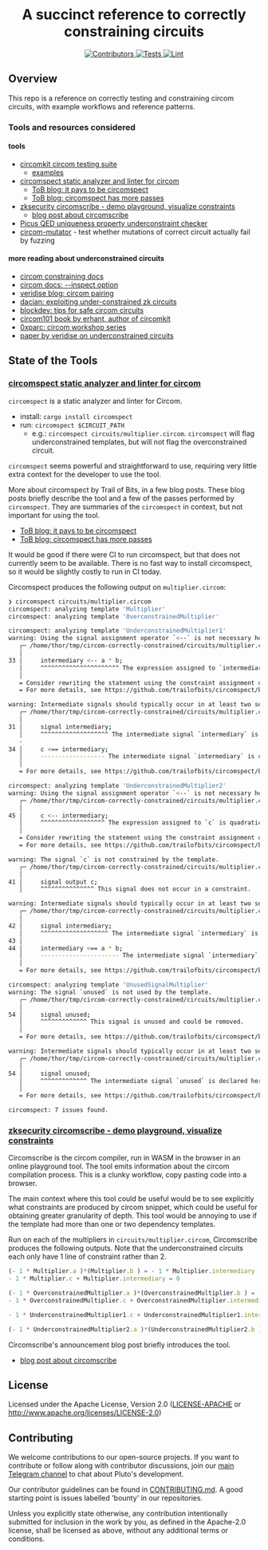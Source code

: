 <h1 align="center">
  A succinct reference to correctly constraining circuits
</h1>

<div align="center">
  <a href="https://github.com/pluto/circom-correctly-constrained/graphs/contributors">
    <img src="https://img.shields.io/github/contributors/pluto/circom-correctly-constrained?style=flat-square&logo=github&logoColor=8b949e&labelColor=282f3b&color=32c955" alt="Contributors" />
  </a>
  <a href="https://github.com/pluto/circom-correctly-constrained/actions/workflows/test.yaml">
    <img src="https://img.shields.io/badge/tests-passing-32c955?style=flat-square&logo=github-actions&logoColor=8b949e&labelColor=282f3b" alt="Tests" />
  </a>
  <a href="https://github.com/pluto/circom-correctly-constrained/actions/workflows/lint.yaml">
    <img src="https://img.shields.io/badge/lint-passing-32c955?style=flat-square&logo=github-actions&logoColor=8b949e&labelColor=282f3b" alt="Lint" />
  </a>
</div>

## Overview
This repo is a reference on correctly testing and constraining circom circuits, with example workflows and reference patterns.

### Tools and resources considered

#### tools
- [circomkit circom testing suite](https://github.com/erhant/circomkit)
    - [examples](https://github.com/erhant/circomkit-examples)
- [circomspect static analyzer and linter for circom](https://github.com/trailofbits/circomspect)
    - [ToB blog: it pays to be circomspect](https://blog.trailofbits.com/2022/09/15/it-pays-to-be-circomspect/)
    - [ToB blog: circomspect has more passes](https://blog.trailofbits.com/2023/03/21/circomspect-static-analyzer-circom-more-passes/)
- [zksecurity circomscribe - demo playground, visualize constraints ](https://www.circomscribe.dev/)
    - [blog post about circomscribe](https://www.zksecurity.xyz/blog/posts/circomscribe/)
- [Picus QED uniqueness property underconstraint checker](https://github.com/Veridise/Picus)
- [circom-mutator](https://github.com/aviggiano/circom-mutator) - test whether mutations of correct circuit actually fail by fuzzing

#### more reading about underconstrained circuits
- [circom constraining docs](https://docs.circom.io/circom-language/constraint-generation/)
- [circom docs: --inspect option](https://docs.circom.io/circom-language/code-quality/inspect/)
- [veridise blog: circom pairing](https://medium.com/veridise/circom-pairing-a-million-dollar-zk-bug-caught-early-c5624b278f25)
- [dacian: exploiting under-constrained zk circuits](https://dacian.me/exploiting-under-constrained-zk-circuits)
- [blockdev: tips for safe circom circuits](https://hackmd.io/@blockdev/Bk_-jRkXa)
- [circom101 book by erhant, author of circomkit](https://github.com/erhant/circom101/tree/main)
- [0xparc: circom workshop series](https://learn.0xparc.org/materials/circom/learning-group-1/intro-zkp)
- [paper by veridise on underconstrained circuits](https://eprint.iacr.org/2023/512.pdf)

## State of the Tools 

### [circomspect static analyzer and linter for circom](https://github.com/trailofbits/circomspect)
`circomspect` is a static analyzer and linter for Circom.
- install: `cargo install circomspect`
- run: `circomspect $CIRCUIT_PATH`
    - e.g.: `circomspect circuits/multiplier.circom`. `circomspect` will flag underconstrained templates, but will not flag the overconstrained circuit.

`circomspect` seems powerful and straightforward to use, requiring very little extra context for the developer to use the tool.

More about circomspect by Trail of Bits, in a few blog posts. These blog posts briefly describe the tool and a few of the passes performed by `circomspect`. They are summaries of the `circomspect` in context, but not important for using the tool.
- [ToB blog: it pays to be circomspect](https://blog.trailofbits.com/2022/09/15/it-pays-to-be-circomspect/)
- [ToB blog: circomspect has more passes](https://blog.trailofbits.com/2023/03/21/circomspect-static-analyzer-circom-more-passes/)

It would be good if there were CI to run circomspect, but that does not currently seem to be available. There is no fast way to install circomspect, so it would be slightly costly to run in CI today.

Circomspect produces the following output on `multiplier.circom`:
```sh
❯ circomspect circuits/multiplier.circom 
circomspect: analyzing template 'Multiplier'
circomspect: analyzing template 'OverconstrainedMultiplier'

circomspect: analyzing template 'UnderconstrainedMultiplier1'
warning: Using the signal assignment operator `<--` is not necessary here.
   ┌─ /home/thor/tmp/circom-correctly-constrained/circuits/multiplier.circom:33:5
   │
33 │     intermediary <-- a * b;
   │     ^^^^^^^^^^^^^^^^^^^^^^ The expression assigned to `intermediary` is quadratic.
   │
   = Consider rewriting the statement using the constraint assignment operator `<==`.
   = For more details, see https://github.com/trailofbits/circomspect/blob/main/doc/analysis_passes.md#unnecessary-signal-assignment.

warning: Intermediate signals should typically occur in at least two separate constraints.
   ┌─ /home/thor/tmp/circom-correctly-constrained/circuits/multiplier.circom:31:5
   │
31 │     signal intermediary;
   │     ^^^^^^^^^^^^^^^^^^^ The intermediate signal `intermediary` is declared here.
   ·
34 │     c <== intermediary;
   │     ------------------ The intermediate signal `intermediary` is constrained here.
   │
   = For more details, see https://github.com/trailofbits/circomspect/blob/main/doc/analysis_passes.md#under-constrained-signal.

circomspect: analyzing template 'UnderconstrainedMultiplier2'
warning: Using the signal assignment operator `<--` is not necessary here.
   ┌─ /home/thor/tmp/circom-correctly-constrained/circuits/multiplier.circom:45:5
   │
45 │     c <-- intermediary;
   │     ^^^^^^^^^^^^^^^^^^ The expression assigned to `c` is quadratic.
   │
   = Consider rewriting the statement using the constraint assignment operator `<==`.
   = For more details, see https://github.com/trailofbits/circomspect/blob/main/doc/analysis_passes.md#unnecessary-signal-assignment.

warning: The signal `c` is not constrained by the template.
   ┌─ /home/thor/tmp/circom-correctly-constrained/circuits/multiplier.circom:41:5
   │
41 │     signal output c;
   │     ^^^^^^^^^^^^^^^ This signal does not occur in a constraint.

warning: Intermediate signals should typically occur in at least two separate constraints.
   ┌─ /home/thor/tmp/circom-correctly-constrained/circuits/multiplier.circom:42:5
   │
42 │     signal intermediary;
   │     ^^^^^^^^^^^^^^^^^^^ The intermediate signal `intermediary` is declared here.
43 │
44 │     intermediary <== a * b;
   │     ---------------------- The intermediate signal `intermediary` is constrained here.
   │
   = For more details, see https://github.com/trailofbits/circomspect/blob/main/doc/analysis_passes.md#under-constrained-signal.

circomspect: analyzing template 'UnusedSignalMultiplier'
warning: The signal `unused` is not used by the template.
   ┌─ /home/thor/tmp/circom-correctly-constrained/circuits/multiplier.circom:54:5
   │
54 │     signal unused;
   │     ^^^^^^^^^^^^^ This signal is unused and could be removed.
   │
   = For more details, see https://github.com/trailofbits/circomspect/blob/main/doc/analysis_passes.md#unused-variable-or-parameter.

warning: Intermediate signals should typically occur in at least two separate constraints.
   ┌─ /home/thor/tmp/circom-correctly-constrained/circuits/multiplier.circom:54:5
   │
54 │     signal unused;
   │     ^^^^^^^^^^^^^ The intermediate signal `unused` is declared here.
   │
   = For more details, see https://github.com/trailofbits/circomspect/blob/main/doc/analysis_passes.md#under-constrained-signal.

circomspect: 7 issues found.
```

### [zksecurity circomscribe - demo playground, visualize constraints ](https://www.circomscribe.dev/)
Circomscribe is the circom compiler, run in WASM in the browser in an online playground tool. The tool emits information about the circom compilation process. This is a clunky workflow, copy pasting code into a browser. 

The main context where this tool could be useful would be to see explicitly what constraints are produced by circom snippet, which could be useful for obtaining greater granularity of depth. This tool would be annoying to use if the template had more than one or two dependency templates.

Run on each of the multipliers in `circuits/multiplier.circom`, Circomscribe produces the following outputs. Note that the underconstrained circuits each only have 1 line of constraint rather than 2.
```ts
(- 1 * Multiplier.a )*(Multiplier.b ) = - 1 * Multiplier.intermediary
- 1 * Multiplier.c + Multiplier.intermediary = 0

(- 1 * OverconstrainedMultiplier.a )*(OverconstrainedMultiplier.b ) = - 1 * OverconstrainedMultiplier.intermediary
- 1 * OverconstrainedMultiplier.c + OverconstrainedMultiplier.intermediary = 0

- 1 * UnderconstrainedMultiplier1.c + UnderconstrainedMultiplier1.intermediary = 0

(- 1 * UnderconstrainedMultiplier2.a )*(UnderconstrainedMultiplier2.b ) = - 1 * UnderconstrainedMultiplier2.intermediary 
```

Circomscribe's announcement blog post briefly introduces the tool.
- [blog post about circomscribe](https://www.zksecurity.xyz/blog/posts/circomscribe/)



## License

Licensed under the Apache License, Version 2.0 ([LICENSE-APACHE](LICENSE-APACHE) or http://www.apache.org/licenses/LICENSE-2.0)

## Contributing

We welcome contributions to our open-source projects. If you want to contribute or follow along with contributor discussions, join our [main Telegram channel](https://t.me/pluto_xyz/1) to chat about Pluto's development.

Our contributor guidelines can be found in [CONTRIBUTING.md](./CONTRIBUTING.md). A good starting point is issues labelled 'bounty' in our repositories.

Unless you explicitly state otherwise, any contribution intentionally submitted for inclusion in the work by you, as defined in the Apache-2.0 license, shall be licensed as above, without any additional terms or conditions.
